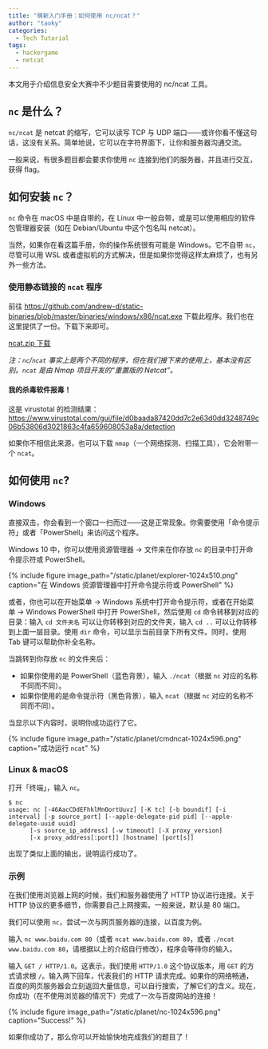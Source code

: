 ```yaml
---
title: "萌新入门手册：如何使用 nc/ncat？"
author: "taoky"
categories:
  - Tech Tutorial
tags:
  - hackergame
  - netcat
---
```


本文用于介绍信息安全大赛中不少题目需要使用的 nc/ncat 工具。

## `nc` 是什么？

`nc/ncat` 是 netcat 的缩写，它可以读写 TCP 与 UDP 端口——或许你看不懂这句话，这没有关系。简单地说，它可以在字符界面下，让你和服务器沟通交流。

一般来说，有很多题目都会要求你使用 `nc` 连接到他们的服务器，并且进行交互，获得 flag。

## 如何安装 `nc`？

`nc` 命令在 macOS 中是自带的，在 Linux 中一般自带，或是可以使用相应的软件包管理器安装（如在 Debian/Ubuntu 中这个包名叫 netcat）。

当然，如果你在看这篇手册，你的操作系统很有可能是 Windows。它不自带 `nc`，尽管可以用 WSL 或者虚拟机的方式解决，但是如果你觉得这样太麻烦了，也有另外一些方法。

### 使用静态链接的 `ncat` 程序

前往 <https://github.com/andrew-d/static-binaries/blob/master/binaries/windows/x86/ncat.exe> 下载此程序。我们也在这里提供了一份。下载下来即可。

[ncat.zip 下载](https://planet.ustclug.org/wp-content/uploads/2019/09/ncat.zip)

_注：`nc`/`ncat` 事实上是两个不同的程序，但在我们接下来的使用上，基本没有区别。`ncat` 是由 Nmap 项目开发的“重置版的 Netcat”。_

#### 我的杀毒软件报毒！

这是 virustotal 的检测结果：<https://www.virustotal.com/gui/file/d0baada87420dd7c2e63d0dd3248749c06b53806d3021863c4fa659608053a8a/detection>

如果你不相信此来源，也可以下载 `nmap`（一个网络探测、扫描工具），它会附带一个 `ncat`。

## 如何使用 `nc`?

### Windows

直接双击，你会看到一个窗口一扫而过——这是正常现象。你需要使用「命令提示符」或者「PowerShell」来访问这个程序。

Windows 10 中，你可以使用资源管理器 -> 文件来在你存放 `nc` 的目录中打开命令提示符或 PowerShell。

{% include figure image_path="/static/planet/explorer-1024x510.png" caption="在 Windows 资源管理器中打开命令提示符或 PowerShell" %}

或者，你也可以在开始菜单 -> Windows 系统中打开命令提示符，或者在开始菜单 -> Windows PowerShell 中打开 PowerShell，然后使用 `cd` 命令转移到对应的目录：输入 `cd 文件夹名` 可以让你转移到对应的文件夹，输入 `cd ..` 可以让你转移到上面一层目录。使用 `dir` 命令，可以显示当前目录下所有文件。同时，使用 Tab 键可以帮助你补全名称。

当跳转到你存放 `nc` 的文件夹后：

- 如果你使用的是 PowerShell（蓝色背景），输入 `./ncat`（根据 `nc` 对应的名称不同而不同）。
- 如果你使用的是命令提示符（黑色背景），输入 `ncat`（根据 `nc` 对应的名称不同而不同）。

当显示以下内容时，说明你成功运行了它。

{% include figure image_path="/static/planet/cmdncat-1024x596.png" caption="成功运行 `ncat`" %}

### Linux & macOS

打开「终端」，输入 `nc`。

```
$ nc
usage: nc [-46AacCDdEFhklMnOortUuvz] [-K tc] [-b boundif] [-i interval] [-p source_port] [--apple-delegate-pid pid] [--apple-delegate-uuid uuid]
	  [-s source_ip_address] [-w timeout] [-X proxy_version]
	  [-x proxy_address[:port]] [hostname] [port[s]]
```

出现了类似上面的输出，说明运行成功了。

### 示例

在我们使用浏览器上网的时候，我们和服务器使用了 HTTP 协议进行连接。关于 HTTP 协议的更多细节，你需要自己上网搜索。一般来说，默认是 80 端口。

我们可以使用 `nc`，尝试一次与网页服务器的连接，以百度为例。

输入 `nc www.baidu.com 80`（或者 `ncat www.baidu.com 80`，或者 `./ncat www.baidu.com 80`，请根据以上的介绍自行修改），程序会等待你的输入。

输入 `GET / HTTP/1.0`。这表示，我们使用 `HTTP/1.0` 这个协议版本，用 `GET` 的方式请求根 `/`。输入两下回车，代表我们的 HTTP 请求完成。如果你的网络畅通，百度的网页服务器会立刻返回大量信息，可以自行搜索，了解它们的含义。现在，你成功（在不使用浏览器的情况下）完成了一次与百度网站的连接！

{% include figure image_path="/static/planet/nc-1024x596.png" caption="Success!" %}

如果你成功了，那么你可以开始愉快地完成我们的题目了！
